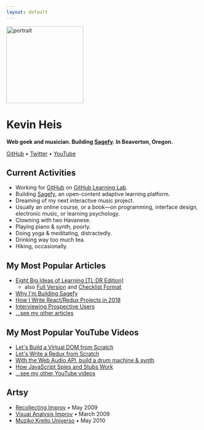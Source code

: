 ```yaml
---
layout: default
---
```


<img src="https://avatars3.githubusercontent.com/u/1221423?s=400&v=4" alt="portrait" width="200" />

Kevin Heis
==========

**Web geek and musician. Building [Sagefy][sagefy]. In Beaverton, Oregon.**

[GitHub][github] • [Twitter][twitter] • [YouTube][youtube]

Current Activities
------------------

- Working for [GitHub](https://www.github.com) on [GitHub Learning Lab](https://lab.github.com/).
- Building [Sagefy](https://sagefy.org/), an open-content adaptive learning platform.
- Dreaming of my next interactive music project.
- Usually an online course, or a book—on programming, interface design, electronic music, or learning psychology.
- Clowning with two Havanese.
- Playing piano & synth, poorly.
- Doing yoga & meditating, distractedly.
- Drinking way too much tea.
- Hiking, occasionally.

My Most Popular Articles
----------------------------

- [Eight Big Ideas of Learning [TL;DR Edition]](https://docs.sagefy.org/stories/eight-big-ideas-of-learning-tl-dr-edition)
  - also [Full Version](https://docs.sagefy.org/stories/eight-big-ideas-of-learning) and [Checklist Format](https://docs.sagefy.org/stories/a-checklist-to-make-your-own-learning-plan)
- [Why I'm Building Sagefy](https://docs.sagefy.org/stories/why-i-m-building-sagefy)
- [How I Write React/Redux Projects in 2018](https://docs.sagefy.org/stories/how-i-write-react-redux-projects-in-2018)
- [Interviewing Prospective Users](https://docs.sagefy.org/stories/interviewing-prospective-users)
- [...see my other articles](https://docs.sagefy.org/stories)

My Most Popular YouTube Videos
---------------------------

- [Let's Build a Virtual DOM from Scratch](https://youtu.be/l2Tu0NqH0qU)
- [Let's Write a Redux from Scratch](https://youtu.be/j9Z86CLg9YY)
- [With the Web Audio API, build a drum machine & synth](https://youtu.be/NcU8OkhXbz4)
- [How JavaScript Spies and Stubs Work](https://youtu.be/wUxmVL998FU)
- [...see my other YouTube videos][youtube]

Artsy
-----

- [Recollecting Improv](https://vimeo.com/6540364) • May 2009
- [Visual Analysis Improv](https://vimeo.com/6651766) • March 2009
- [Muziko Kreito Universo](https://vimeo.com/11514953) • May 2010

[sagefy]: https://sagefy.org
[github]: https://github.com/heiskr
[twitter]: https://twitter.com/heiskr
[youtube]: https://www.youtube.com/channel/UCyJoOeTGjdzPKfHX177JkBQ
